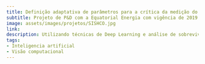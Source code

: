 ```yaml
---
title: Definição adaptativa de parâmetros para a crítica da medição do consumo de energia elétrica usando Deep Learning e Survival Analysis (SisHCo)
subtitle: Projeto de P&D com a Equatorial Energia com vigência de 2019 a 2021
image: assets/images/projetos/SISHCO.jpg
link: 
description: Utilizando técnicas de Deep Learning e análise de sobrevivência (Survival Analysis), o sistema ajusta parâmetros automaticamente para detectar anomalias, prever falhas e melhorar a precisão das leituras. O SisHCo visa otimizar a crítica dos dados de medição, adaptando-se às variações de consumo e oferecendo maior confiabilidade na análise energética, contribuindo para uma gestão mais eficiente dos recursos elétricos.
tags:
- Inteligencia artificial
- Visão computacional
---
```



